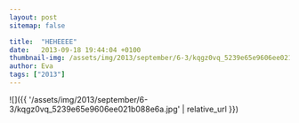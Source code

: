 ```yaml
---
layout: post
sitemap: false

title:  "HEHEEEE"
date:   2013-09-18 19:44:04 +0100
thumbnail-img: /assets/img/2013/september/6-3/kqgz0vq_5239e65e9606ee021b088e6a.jpg
author: Eva
tags: ["2013"]
---
```




![]({{ '/assets/img/2013/september/6-3/kqgz0vq_5239e65e9606ee021b088e6a.jpg'  | relative_url }})

